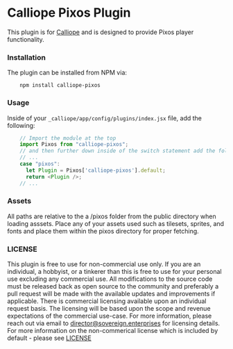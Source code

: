 # Calliope Pixos Plugin

This plugin is for [Calliope](https://calliope.site) and is designed to provide Pixos player functionality.

### Installation

The plugin can be installed from NPM via:

        npm install calliope-pixos

### Usage

Inside of your `_calliope/app/config/plugins/index.jsx` file, add the following:

```javascript
    // Import the module at the top
    import Pixos from "calliope-pixos";
    // and then further down inside of the switch statement add the following
    // ...
    case "pixos":
      let Plugin = Pixos['calliope-pixos'].default;
      return <Plugin />;
    // ...
```

### Assets

All paths are relative to the a /pixos folder from the public directory when loading asssets. Place any of your assets used such as tilesets, sprites, and fonts and place them within the pixos directory for proper fetching.

### LICENSE

This plugin is free to use for non-commercial use only. If you are an individual, a hobbyist, or a tinkerer than this is free to use for your personal use excluding any commercial use. All modifications to the source code must be released back as open source to the community and preferably a pull request will be made with the available updates and improvements if applicable. There is commercial licensing available upon an individual request basis. The licensing will be based upon the scope and revenue expectations of the commercial use-case. For more information, please reach out via email to director@sovereign.enterprises for licensing details. For more information on the non-commerical license which is included by default - please see [LICENSE](LICENSE)